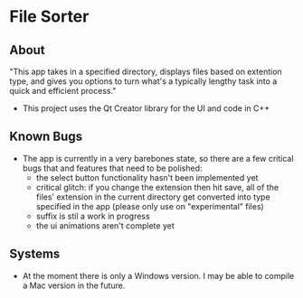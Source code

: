 # File Sorter

## About
"This app takes in a specified directory, displays files based on extention type, and gives you options to turn what's a typically lengthy task into a quick and efficient process."

- This project uses the Qt Creator library for the UI and code in C++

## Known Bugs
- The app is currently in a very barebones state, so there are a few critical bugs that and features that need to be polished:
  - the select button functionality hasn't been implemented yet
  - critical glitch: if you change the extension then hit save, all of the files' extension in the current directory get converted into type specified in the app (please only use on "experimental" files)
  - suffix is stil a work in progress
  - the ui animations aren't complete yet

## Systems
- At the moment there is only a Windows version. I may be able to compile a Mac version in the future.
